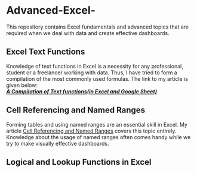 # Advanced-Excel-
This repository contains Excel fundamentals and advanced topics that are required when we deal with data and create effective dashboards.

## Excel Text Functions
Knowledge of text functions in Excel is a necessity for any professional, student or a freelancer working with data. Thus, I have tried to form a compilation of the most commonly used formulas. The link to my article is given below:<br>
<a href="https://medium.com/@basubinayak05/a-compilation-of-text-functions-82197a2337"><em><strong>A Compilation of Text functions(in Excel and Google Sheet)</strong></em></a>

## Cell Referencing and Named Ranges 
Forming tables and using named ranges are an essential skill in Excel. My article <a href="https://medium.com/@basubinayak05/cell-referencing-and-named-ranges-3d524ba504b2">Cell Referencing and Named Ranges</a> covers this topic entirely. Knowledge about the usage of named ranges often comes handy while we try to make visually effective dashboards. 

## Logical and Lookup Functions in Excel 




